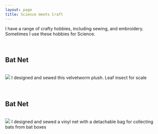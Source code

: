 ```yaml
---
layout: page
title: Science meets Craft
---
```



I have a range of crafty hobbies, including sewing, and embroidery. Sometimes I use these hobbies for Science.
<br/>
<br/> 
<br/> 
<h2>Bat Net</h2>
<br/> 
<img src="{{ 'assets/img/velvetplush.jpg' | relative_url }}"/>
I designed and sewed this velvetworm plush. Leaf insect for scale
<br/>
<br/> 
<br/> 
<h2>Bat Net</h2>
<br/> 
<img src="{{ 'assets/img/batnet.jpg' | relative_url }}"/>
I designed and sewed a vinyl net with a detachable bag for collecting bats from bat boxes

